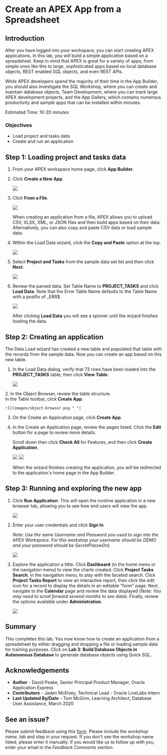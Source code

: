 # Create an APEX App from a Spreadsheet

## Introduction

After you have logged into your workspace, you can start creating APEX applications. In this lab, you will build a simple application based on a spreadsheet. Keep in mind that APEX is great for a variety of apps, from simple ones like this to large, sophisticated apps based on local database objects, REST enabled SQL objects, and even REST APIs.

While APEX developers spend the majority of their time in the App Builder, you should also investigate the SQL Workshop, where you can create and maintain database objects, Team Development, where you can track large APEX development projects, and the App Gallery, which contains numerous productivity and sample apps that can be installed within minutes.

Estimated Time: 10-20 minutes

### Objectives

- Load project and tasks data
- Create and run an application

## **Step 1**: Loading project and tasks data  

1.  From your APEX workspace home page, click **App Builder**.
2.  Click **Create a New App**.

    ![](images/create-a-new-app.png " ")

3.  Click **From a File**.

    ![](images/from-a-file.png " ")

    When creating an application from a file, APEX allows you to upload CSV, XLSX, XML, or JSON files and then build apps based on their data. Alternatively, you can also copy and paste CSV data or load sample data.

4.  Within the Load Data wizard, click the **Copy and Paste** option at the top.

    ![](images/copy-paste.png " ")

5. Select **Project and Tasks** from the sample data set list and then click **Next**.

    ![](images/copy-paste-projects-tasks.png " ")

5.  Review the parsed data. Set Table Name to **PROJECT_TASKS** and click **Load Data**. Note that the Error Table Name defaults to the Table Name with a postfix of \_ERR$.

    ![](images/new-table-name.png " ")

    After clicking **Load Data** you will see a spinner until the wizard finishes loading the data.

## **Step 2**: Creating an application

The Data Load wizard has created a new table and populated that table with the records from the sample data. Now you can create an app based on this new table.

1.  In the Load Data dialog, verify that 73 rows have been loaded into the **PROJECT_TASKS** table, then click **View Table**.

    ![](images/continue-to-view-object.png " ")

[//]: # (click **Create Application**. )
[//]: # (images/continue-to-create-application-wizard.png " ")

[//]: # (Remove Steps 2 and 3)
2. In the Object Browser, review the table structure.   
    In the Table toolbar, click **Create App**.

    ![](images/object-browser.png " ")

3. On the Create an Application page, click **Create App**.

4. In the Create an Application page, review the pages listed. Click the **Edit** button for a page to review more details.

    Scroll down then click **Check All** for Features, and then click **Create Application**.

    ![](images/name-for-application.png " ")
    ![](images/create-application.png " ")

    When the wizard finishes creating the application, you will be redirected to the application's home page in the App Builder.

## **Step 3**: Running and exploring the new app

1.  Click **Run Application**. This will open the runtime application in a new browser tab, allowing you to see how end users will view the app.

    ![](images/run-application.png " ")

2.  Enter your user credentials and click **Sign In**.

    *Note: Use the same Username and Password you used to sign into the APEX Workspace. For this workshop your username should be DEMO and your password should be SecretPassw0rd.*

    ![](images/sign-in.png " ")

3.  Explore the application a little. Click **Dashboard** (in the home menu or the navigation menu) to view the charts created. Click **Project Tasks Search**, in the navigation menu, to play with the faceted search. Click **Project Tasks Report** to view an interactive report, then click the edit icon for a record to display the details in an editable "form" page. Next, navigate to the **Calendar** page and review the data displayed (*Note: You may need to scroll forward several months to see data*). Finally, review the options available under **Administration**.

    ![](images/new-app.png " ")

## Summary

This completes this lab. You now know how to create an application from a spreadsheet by either dragging and dropping a file or loading sample data for training purposes. Click on **Lab 3: Build Database Objects in Autonomous Database** to generate database objects using Quick SQL.

## Acknowledgements
* **Author** - David Peake, Senior Principal Product Manager, Oracle Application Express
* **Contributors** - Jaden McElvey, Technical Lead - Oracle LiveLabs Intern
* **Last Updated By/Date** - Tom McGinn, Learning Architect, Database User Assistance, March 2020

## See an issue?
Please submit feedback using this [form](https://apexapps.oracle.com/pls/apex/f?p=133:1:::::P1_FEEDBACK:1). Please include the *workshop name*, *lab* and *step* in your request.  If you don't see the workshop name listed, please enter it manually. If you would like us to follow up with you, enter your email in the *Feedback Comments* section. 
